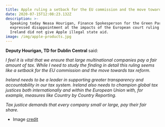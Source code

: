 ```yaml
---
title: Apple ruling a setback for the EU commission and the move towards tax reform.
date: 2020-07-15T12:08:23.132Z
description: >-
  Speaking today Neasa Hourigan, Finance Spokesperson for the Green Party,
  expressed disappointment at the impacts of the European court ruling that
  Ireland did not give Apple illegal state aid.
image: /img/apple-products.jpg
---
```

**Deputy Hourigan, TD for Dublin Central** said:

_I feel it is vital that we ensure that large multinational companies pay a fair amount of tax. While I need to study the finding in detail this ruling seems like a setback for the EU commission and the move towards tax reform._

_Ireland needs to be a leader in supporting greater transparency and accountability in our tax system. Ireland also needs to champion global tax justices both internationally and within the European Union with, for example,  measures like Country by Country Reporting._

_Tax justice demands that every company small or large, pay their fair share._

* Image [credit](https://www.flickr.com/photos/tinhtephoto/36945081540/)
